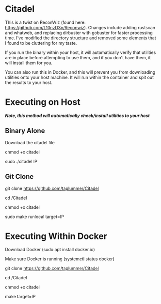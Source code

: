 # Citadel

This is a twist on ReconWiz (found here: https://github.com/L10nzD3n/Reconwiz).
Changes include adding rustscan and whatweb, and replacing dirbuster with gobuster for faster processing time. 
I've modified the directory structure and removed some elements that I found to be cluttering for my taste. 

If you run the binary within your host, it will automatically verify that utilities are in place before attempting to use them, and if you don't have them, it will install them for you.

You can also run this in Docker, and this will prevent you from downloading utilities onto your host machine. It will run within the container and spit out the results to your host. 

# Executing on Host
***Note, this method will automatically check/install utilities to your host***
## Binary Alone
Download the citadel file

chmod +x citadel

sudo ./citadel IP

## Git Clone

git clone https://github.com/taplummer/Citadel

cd /Citadel

chmod +x citadel

sudo make runlocal target=IP

# Executing Within Docker
Download Docker (sudo apt install docker.io) 

Make sure Docker is running (systemctl status docker)

git clone https://github.com/taplummer/Citadel

cd /Citadel

chmod +x citadel

make target=IP
